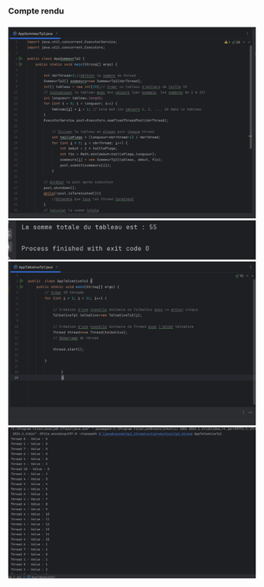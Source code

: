 <h3>Compte rendu<h3>
<img src="captures/capture1.PNG">
<img src="captures/capture2.PNG">
<img src="captures/capture3.PNG">
<img src="captures/capture4.PNG">

